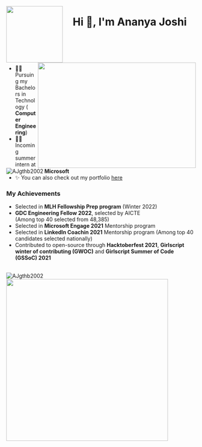 
      
<img src="https://user-images.githubusercontent.com/73184612/150284815-32acda05-1ddb-4986-9b3a-83266ee6314b.png" height="150px" width="150px" align="left" />  <h1 align="center">Hi 👋, I'm Ananya Joshi</h1> </br>

<img align="right" src="https://user-images.githubusercontent.com/73184612/127293833-5539a271-6b2f-4270-aa10-f9720e34cb9d.jpg" height=280 width=420>
<img align="left" src="https://komarev.com/ghpvc/?username=AJgthb2002&label=Profile%20views&color=129e00&style=plastic" alt="AJgthb2002" /> 
</br>
</br>

- 👩‍🎓 Pursuing my Bachelors in Technology ( **Computer Engineering**)
- 👩‍💼 Incoming summer intern at **Microsoft**
- ✨ You can also check out my portfolio <a href="https://ajgthb2002.github.io/portfolio/"> here </a>

### My Achievements
- Selected in **MLH Fellowship Prep program** (Winter 2022)
- **GDC Engineering Fellow 2022**, selected by AICTE <br /> (Among top 40 selected from 48,385)
- Selected in **Microsoft Engage 2021** Mentorship program
- Selected in **LinkedIn Coachin 2021** Mentorship program (Among top 40 candidates selected nationally)
- Contributed to open-source through **Hacktoberfest 2021**, **Girlscript winter of contributing (GWOC)** and **Girlscript Summer of Code (GSSoC) 2021**

</br>
<img align="left" src="https://github-readme-stats.vercel.app/api/top-langs?username=AJgthb2002&show_icons=true&locale=en&layout=compact&theme=react" alt="AJgthb2002" />

<img src="https://github-readme-stats.vercel.app/api?username=AJgthb2002&show_icons=true&hide=stars,issues&theme=tokyonight" width="430px"  />

<!--
**AJgthb2002/AJgthb2002** is a ✨ _special_ ✨ repository because its `README.md` (this file) appears on your GitHub profile.

Here are some ideas to get you started:

- 🔭 I’m currently working on ...
- 🌱 I’m currently learning ...
- 👯 I’m looking to collaborate on ...
- 🤔 I’m looking for help with ...
- 💬 Ask me about ...
- 📫 How to reach me: ...
- 😄 Pronouns: ...
- ⚡ Fun fact: ...
-->

